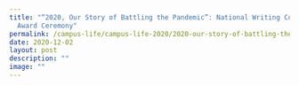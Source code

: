```yaml
---
title: "“2020, Our Story of Battling the Pandemic”: National Writing Competition
  Award Ceremony"
permalink: /campus-life/campus-life-2020/2020-our-story-of-battling-the-pandemic/
date: 2020-12-02
layout: post
description: ""
image: ""
---
```

